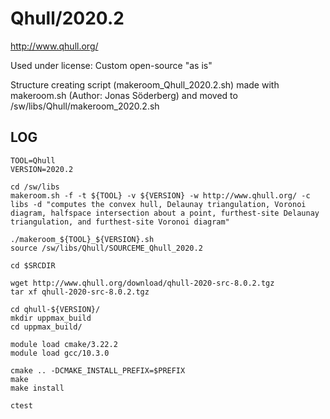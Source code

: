 Qhull/2020.2
============

<http://www.qhull.org/>

Used under license: Custom open-source "as is"


Structure creating script (makeroom_Qhull_2020.2.sh) made with makeroom.sh (Author: Jonas Söderberg) and moved to /sw/libs/Qhull/makeroom_2020.2.sh

LOG
---

    TOOL=Qhull
    VERSION=2020.2

    cd /sw/libs
    makeroom.sh -f -t ${TOOL} -v ${VERSION} -w http://www.qhull.org/ -c libs -d "computes the convex hull, Delaunay triangulation, Voronoi diagram, halfspace intersection about a point, furthest-site Delaunay triangulation, and furthest-site Voronoi diagram" 

    ./makeroom_${TOOL}_${VERSION}.sh 
    source /sw/libs/Qhull/SOURCEME_Qhull_2020.2

    cd $SRCDIR

    wget http://www.qhull.org/download/qhull-2020-src-8.0.2.tgz
    tar xf qhull-2020-src-8.0.2.tgz

    cd qhull-${VERSION}/
    mkdir uppmax_build
    cd uppmax_build/

    module load cmake/3.22.2
    module load gcc/10.3.0

    cmake .. -DCMAKE_INSTALL_PREFIX=$PREFIX
    make
    make install

    ctest

